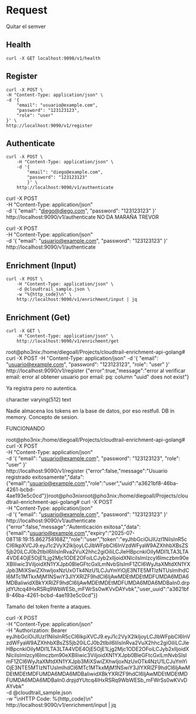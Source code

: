# Request

Quitar el semver

## Health

    curl -X GET localhost:9090/v1/health

## Register

    curl -X POST \
    -H "Content-Type: application/json" \
    -d '{
        "email": "usuario@example.com",
        "password": "123123123",
        "role": "user"
    }' \
    http://localhost:9090/v1/register

## Authenticate

    curl -X POST \
        -H "Content-Type: application/json" \
        -d '{
            "email": "diego@example.com",
            "password": "123123123"
            }' \
        http://localhost:9090/v1/authenticate


curl -X POST \
        -H "Content-Type: application/json" \
        -d '{
            "email": "diego@diego.com",
            "password": "123123123"
            }' \
        http://localhost:9090/v1/authenticate  NO DA MARAÑA TREVOR


curl -X POST \
        -H "Content-Type: application/json" \
        -d '{
            "email": "usuario@example.com",
            "password": "123123123"
            }' \
        http://localhost:9090/v1/authenticate


## Enrichment (Input)

    curl -X POST \
        -H "Content-Type: application/json" \
        -d @cloudtrail_sample.json \
        -w "%{http_code}\n" \
        http://localhost:9090/v1/enrichment/input | jq


## Enrichment (Get)

    curl -X GET \
        -H "Content-Type: application/json" \
        http://localhost:9090/v1/enrichment/get


root@pho3nix:/home/diegoall/Projects/cloudtrail-enrichment-api-golang# curl -X POST     -H "Content-Type: application/json"     -d '{
        "email": "usuario@example.com",
        "password": "123123123",
        "role": "user"
    }'     http://localhost:9090/v1/register
{"error":true,"message":"error al verificar email: error al obtener usuario por email: pq: column \"uuid\" does not exist"}


Ya registra pero no autentica.

character varying(512)
text

Nadie almacena los tokens en la base de datos, por eso restfull. DB in memory.
Concepto de sesion.


FUNCIONANDO


root@pho3nix:/home/diegoall/Projects/cloudtrail-enrichment-api-golang# curl -X POST \
    -H "Content-Type: application/json" \
    -d '{
        "email": "usuario@example.com",
        "password": "123123123",
        "role": "user"
    }' \
    http://localhost:9090/v1/register
{"error":false,"message":"Usuario registrado exitosamente","data":{"email":"usuario@example.com","role":"user","uuid":"a3621bf8-46ba-4261-bcbd-4ae193e5c0cd"}}root@pho3nixroot@pho3nix:/home/diegoall/Projects/cloudtrail-enrichment-api-golang# curl -X POST \
        -H "Content-Type: application/json" \
        -d '{
            "email": "usuario@example.com",
            "password": "123123123"
            }' \
        http://localhost:9090/v1/authenticate
{"error":false,"message":"Autenticación exitosa","data":{"email":"usuario@example.com","expiry":"2025-07-08T18:19:15.862758168Z","role":"user","token":"eyJhbGciOiJIUzI1NiIsInR5cCI6IkpXVCJ9.eyJ1c2VyX2lkIjoyLCJlbWFpbCI6InVzdWFyaW9AZXhhbXBsZS5jb20iLCJ0b2tlbiI6IiIsInRva2VuX2hhc2giOiIiLCJleHBpcnkiOiIyMDI1LTA3LTA4VDE4OjE5OjE1Ljg2Mjc1ODE2OFoiLCJyb2xlIjoidXNlciIsImlzcyI6Imczbm90eXBlIiwic3ViIjoidXN1YXJpb0BleGFtcGxlLmNvbSIsImF1ZCI6WyJtaXMtdXN1YXJpb3MiXSwiZXhwIjoxNzUxOTk4NzU1LCJuYmYiOjE3NTE5MTIzNTUsImlhdCI6MTc1MTkxMjM1NSwiY3JlYXRlZF9hdCI6IjAwMDEtMDEtMDFUMDA6MDA6MDBaIiwidXBkYXRlZF9hdCI6IjAwMDEtMDEtMDFUMDA6MDA6MDBaIn0.drpjdYUtcq4lHxRSRq9WbWESb_mFWrSs0wKVvDAYvbk","user_uuid":"a3621bf8-46ba-4261-bcbd-4ae193e5c0cd"}}


Tamaño del token frente a ataques.


curl -X POST \
    -H "Content-Type: application/json" \
    -H "Authorization: Bearer eyJhbGciOiJIUzI1NiIsInR5cCI6IkpXVCJ9.eyJ1c2VyX2lkIjoyLCJlbWFpbCI6InVzdWFyaW9AZXhhbXBsZS5jb20iLCJ0b2tlbiI6IiIsInRva2VuX2hhc2giOiIiLCJleHBpcnkiOiIyMDI1LTA3LTA4VDE4OjE5OjE1Ljg2Mjc1ODE2OFoiLCJyb2xlIjoidXNlciIsImlzcyI6Imczbm90eXBlIiwic3ViIjoidXN1YXJpb0BleGFtcGxlLmNvbSIsImF1ZCI6WyJtaXMtdXN1YXJpb3MiXSwiZXhwIjoxNzUxOTk4NzU1LCJuYmYiOjE3NTE5MTIzNTUsImlhdCI6MTc1MTkxMjM1NSwiY3JlYXRlZF9hdCI6IjAwMDEtMDEtMDFUMDA6MDA6MDBaIiwidXBkYXRlZF9hdCI6IjAwMDEtMDEtMDFUMDA6MDA6MDBaIn0.drpjdYUtcq4lHxRSRq9WbWESb_mFWrSs0wKVvDAYvbk" \
    -d @cloudtrail_sample.json \
    -w "\nHTTP Code: %{http_code}\n" \
    http://localhost:9090/v1/enrichment/input | jq
